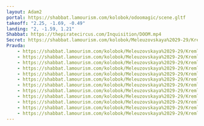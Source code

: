```yaml
---
layout: Adam2
portal: https://shabbat.lamourism.com/kolobok/odoomagic/scene.gltf
takeoff: "2.25, -1.69, -0.49"
landing: "2, -1.59, 1.21"
Shabbat: https://thepiratecircus.com/Inquisition/DOOM.mp4
Secret: https://shabbat.lamourism.com/kolobok/Meleuzovskaya%2029-29/Kremlin/TelAviv.jpg
Pravda:
    - https://shabbat.lamourism.com/kolobok/Meleuzovskaya%2029-29/Kremlin/Fauda3.jpg
    - https://shabbat.lamourism.com/kolobok/Meleuzovskaya%2029-29/Kremlin/Fauda3.jpg
    - https://shabbat.lamourism.com/kolobok/Meleuzovskaya%2029-29/Kremlin/Fauda3.jpg
    - https://shabbat.lamourism.com/kolobok/Meleuzovskaya%2029-29/Kremlin/Fauda3.jpg
    - https://shabbat.lamourism.com/kolobok/Meleuzovskaya%2029-29/Kremlin/Fauda3.jpg
    - https://shabbat.lamourism.com/kolobok/Meleuzovskaya%2029-29/Kremlin/Fauda3.jpg
    - https://shabbat.lamourism.com/kolobok/Meleuzovskaya%2029-29/Kremlin/Fauda3.jpg
    - https://shabbat.lamourism.com/kolobok/Meleuzovskaya%2029-29/Kremlin/Fauda3.jpg
    - https://shabbat.lamourism.com/kolobok/Meleuzovskaya%2029-29/Kremlin/Fauda3.jpg
    - https://shabbat.lamourism.com/kolobok/Meleuzovskaya%2029-29/Kremlin/Fauda3.jpg
    - https://shabbat.lamourism.com/kolobok/Meleuzovskaya%2029-29/Kremlin/Fauda3.jpg
    - https://shabbat.lamourism.com/kolobok/Meleuzovskaya%2029-29/Kremlin/Fauda3.jpg
---
```


